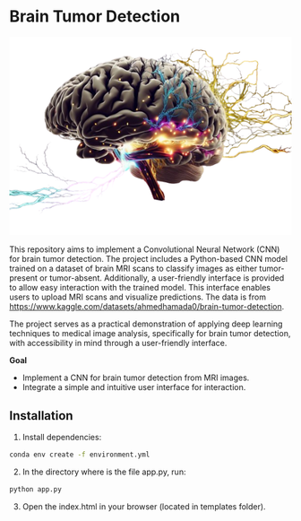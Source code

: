 # Brain Tumor Detection

<img src = 'reports/brain-removebg-preview.png'>

This repository aims to implement a Convolutional Neural Network (CNN) for brain tumor detection. The project includes a Python-based CNN model trained on a dataset of brain MRI scans to classify images as either tumor-present or tumor-absent. Additionally, a user-friendly interface is provided to allow easy interaction with the trained model. This interface enables users to upload MRI scans and visualize predictions. The data  is from https://www.kaggle.com/datasets/ahmedhamada0/brain-tumor-detection. 

The project serves as a practical demonstration of applying deep learning techniques to medical image analysis, specifically for brain tumor detection, with accessibility in mind through a user-friendly interface.



**Goal**
- Implement a CNN for brain tumor detection from MRI images.
- Integrate a simple and intuitive user interface for interaction.

## Installation
1. Install dependencies:
```bash
conda env create -f environment.yml
```

2. In the directory where is the file app.py, run:
```bash
python app.py
```

3. Open the index.html in your browser (located in templates folder).
